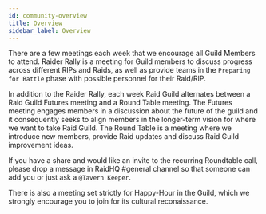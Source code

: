 ```yaml
---
id: community-overview
title: Overview
sidebar_label: Overview
---
```


There are a few meetings each week that we encourage all Guild Members to attend.  Raider Rally is a meeting for Guild members to discuss progress across different RIPs and Raids, as well as provide teams in the `Preparing for Battle` phase with possible personnel for their Raid/RIP. 

In addition to the Raider Rally, each week Raid Guild alternates between a Raid Guild Futures meeting and a Round Table meeting.  The Futures meeting engages members in a discussion about the future of the guild and it consequently seeks to align members in the longer-term vision for where we want to take Raid Guild.  The Round Table is a meeting where we introduce new members, provide Raid updates and discuss Raid Guild improvement ideas.

If you have a share and would like an invite to the recurring Roundtable call, please drop a message in RaidHQ <span class='channels'>#general</span> channel so that someone can add you or just ask a `@Tavern Keeper`.

There is also a meeting set strictly for Happy-Hour in the Guild, which we strongly encourage you to join for its cultural reconaissance.

